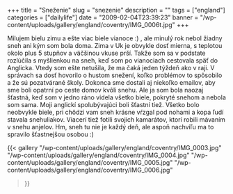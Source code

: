 +++
title = "Sneženie"
slug = "snezenie"
description = ""
tags = ["england"]
categories = ["dailylife"]
date = "2009-02-04T23:39:23"
banner = "/wp-content/uploads/gallery/england/coventry/IMG_0006t.jpg"
+++

Milujem bielu zimu a ešte viac biele vianoce :) , ale minulý rok nebol žiadny sneh ani kým som bola
doma. Zima v Uk je obvykle dosť mierna, s teplotou okolo plus 5 stupňov a väčšinou vkuse prší. Takže som sa v podstate rozlúčila s myšlienkou na sneh, keď som po vianociach cestovala späť do
Anglicka. Vtedy som ešte netušila, že ma čaká jeden týždeň ako v raji. V správach sa dosť hovorilo
o hustom snežení, koľko problémov to spôsobilo a že sú pozatvárané školy. Dokonca sme dostali aj
niekoľko emailov, aby sme boli opatrní po ceste domov kvôli snehu. Ale ja som bola naozaj šťastná,
keď som v jedno ráno videla všetko biele, pokryté snehom a nebola som sama. Moji anglickí
spolubývajúci boli šťastní tiež. Všetko bolo neobvykle biele, pri chôdzi vam sneh krásne vŕzgal pod
nohami a kopa ľudí stavala snehuliakov. Viacerí tiež fotili svojich kamarátov, ktorí robili mávaním
v snehu anjelov. Hm, sneh tu nie je každý deň, ale aspoň nachvíľu ma to spravilo šťastnejšou osobou
:)

{{< gallery
    "/wp-content/uploads/gallery/england/coventry/IMG_0003.jpg"
    "/wp-content/uploads/gallery/england/coventry/IMG_0004.jpg"
    "/wp-content/uploads/gallery/england/coventry/IMG_0005.jpg"
    "/wp-content/uploads/gallery/england/coventry/IMG_0006.jpg"
>}}

